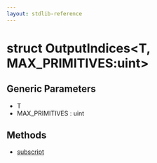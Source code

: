 ```yaml
---
layout: stdlib-reference
---
```


# struct OutputIndices\<T, MAX\_PRIMITIVES:uint\>

## Generic Parameters

* T
* MAX\_PRIMITIVES : uint

## Methods

* [subscript](/stdlib-reference/types/OutputIndices/subscript)

